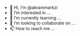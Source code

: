 - 👋 Hi, I’m @akrammarkzi
- 👀 I’m interested in ...
- 🌱 I’m currently learning ...
- 💞️ I’m looking to collaborate on ...
- 📫 How to reach me ...

<!---
akrammarkzi/akrammarkzi is a ✨ special ✨ repository because its `README.md` (this file) appears on your GitHub profile.
You can click the Preview link to take a look at your changes.
--->
